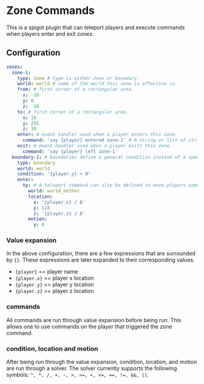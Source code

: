 # Zone Commands
This is a spigot plugin that can teleport players and execute commands when players enter and exit zones.

## Configuration
```yaml
zones:
  zone-1:
    type: zone # type is either zone or boundary.
    world: world # name of the world this zone is effective in.
    from: # first corner of a rectangular area.
      x: -10
      y: 0
      z: -10
    to: # first corner of a rectangular area.
      x: 10
      y: 255
      z: 10
    enter: # event handler used when a player enters this zone.
      command: 'say {player} entered zone-1' # A string or list of strings, which will be executed as commands.
    exit: # event handler used when a player exits this zone.
      command: 'say {player} left zone-1'
  boundary-1: # boundaries define a general condition instead of a specific rectangular area.
    type: boundary
    world: world
    condition: '{player.y} < 0'
    enter:
      tp: # A teleport command can also be defined to move players somewhere else, even across dimensions.
        world: world_nether
        location:
          x: '{player.x} / 8'
          y: 128
          z: '{player.z} / 8'
        motion:
          y: 0
```
### Value expansion
In the above configuration, there are a few expressions that are surrounded by `{}`. These expressions are later expanded to their corresponding values.
- `{player}` == player name
- `{player.x}` == player x location
- `{player.y}` == player y location
- `{player.z}` == player z location
### commands
All commands are run through value expansion before being run. This allows one to use commands on the player that triggered the zone command.
### condition, location and motion
After being run through the value expansion, condition, location, and motion are run through a solver. The solver currently supports the following symbols: `^, *, /, +, -, >, >=, <, <=, ==, !=, &&, ||`.